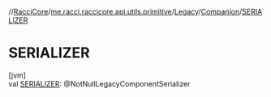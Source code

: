 //[RacciCore](../../../../index.md)/[me.racci.raccicore.api.utils.primitive](../../index.md)/[Legacy](../index.md)/[Companion](index.md)/[SERIALIZER](-s-e-r-i-a-l-i-z-e-r.md)

# SERIALIZER

[jvm]\
val [SERIALIZER](-s-e-r-i-a-l-i-z-e-r.md): @NotNullLegacyComponentSerializer

